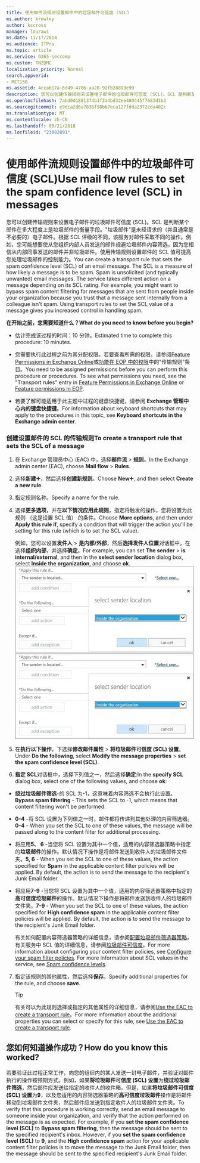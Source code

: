 ```yaml
---
title: 使用邮件流规则设置邮件中的垃圾邮件可信度 (SCL)
ms.author: krowley
author: kccross
manager: laurawi
ms.date: 11/17/2014
ms.audience: ITPro
ms.topic: article
ms.service: O365-seccomp
ms.custom: TN2DMC
localization_priority: Normal
search.appverid:
- MET150
ms.assetid: 4ccab17a-6d49-4786-aa28-92fb28893e99
description: 您可以创建传输规则来设置电子邮件的垃圾邮件可信度 (SCL)。SCL 是判断某个邮件在多大程度上是垃圾邮件的衡量手段。"垃圾邮件"是未经请求的（并且通常是不必要的）电子邮件。根据 SCL 评级的不同，该服务对邮件采取不同的操作。例如，您可能想要使从您组织内部人员发送的邮件规避垃圾邮件内容筛选，因为您相信从内部同事发送的邮件并非垃圾邮件。使用传输规则设置邮件的 SCL 值可提高您处理垃圾邮件的控制能力。
ms.openlocfilehash: 7abd0d1881374b1f2a4bd32ee480445f7683d1b3
ms.sourcegitcommit: e9dca2d6a7838f98bb7eca127fdda2372cda402c
ms.translationtype: MT
ms.contentlocale: zh-CN
ms.lasthandoff: 08/21/2018
ms.locfileid: "23002891"
---
```

# <a name="use-mail-flow-rules-to-set-the-spam-confidence-level-scl-in-messages"></a><span data-ttu-id="e4a56-108">使用邮件流规则设置邮件中的垃圾邮件可信度 (SCL)</span><span class="sxs-lookup"><span data-stu-id="e4a56-108">Use mail flow rules to set the spam confidence level (SCL) in messages</span></span>

<span data-ttu-id="e4a56-p102">您可以创建传输规则来设置电子邮件的垃圾邮件可信度 (SCL)。SCL 是判断某个邮件在多大程度上是垃圾邮件的衡量手段。"垃圾邮件"是未经请求的（并且通常是不必要的）电子邮件。根据 SCL 评级的不同，该服务对邮件采取不同的操作。例如，您可能想要使从您组织内部人员发送的邮件规避垃圾邮件内容筛选，因为您相信从内部同事发送的邮件并非垃圾邮件。使用传输规则设置邮件的 SCL 值可提高您处理垃圾邮件的控制能力。</span><span class="sxs-lookup"><span data-stu-id="e4a56-p102">You can create a transport rule that sets the spam confidence level (SCL) of an email message. The SCL is a measure of how likely a message is to be spam. Spam is unsolicited (and typically unwanted) email messages. The service takes different action on a message depending on its SCL rating. For example, you might want to bypass spam content filtering for messages that are sent from people inside your organization because you trust that a message sent internally from a colleague isn't spam. Using transport rules to set the SCL value of a message gives you increased control in handling spam.</span></span> 
  
 <span data-ttu-id="e4a56-115">**在开始之前，您需要知道什么？**</span><span class="sxs-lookup"><span data-stu-id="e4a56-115">**What do you need to know before you begin?**</span></span>
  
- <span data-ttu-id="e4a56-116">估计完成该过程的时间：10 分钟。</span><span class="sxs-lookup"><span data-stu-id="e4a56-116">Estimated time to complete this procedure: 10 minutes.</span></span>
    
- <span data-ttu-id="e4a56-p103">您需要执行此过程之前为其分配权限。若要查看所需的权限，请参阅[Feature Permissions in Exchange Online](http://technet.microsoft.com/library/15073ce1-0917-403b-8839-02a2ebc96e16.aspx)或[功能在 EOP 中的权限](eop/feature-permissions-in-eop.md)中的"传输规则"条目。</span><span class="sxs-lookup"><span data-stu-id="e4a56-p103">You need to be assigned permissions before you can perform this procedure or procedures. To see what permissions you need, see the "Transport rules" entry in [Feature Permissions in Exchange Online](http://technet.microsoft.com/library/15073ce1-0917-403b-8839-02a2ebc96e16.aspx) or [Feature permissions in EOP](eop/feature-permissions-in-eop.md).</span></span> 
    
- <span data-ttu-id="e4a56-119">若要了解可能适用于此主题中过程的键盘快捷键，请参阅 **Exchange 管理中心内的键盘快捷键**。</span><span class="sxs-lookup"><span data-stu-id="e4a56-119">For information about keyboard shortcuts that may apply to the procedures in this topic, see **Keyboard shortcuts in the Exchange admin center**.</span></span>
    
### <a name="to-create-a-transport-rule-that-sets-the-scl-of-a-message"></a><span data-ttu-id="e4a56-120">创建设置邮件的 SCL 的传输规则</span><span class="sxs-lookup"><span data-stu-id="e4a56-120">To create a transport rule that sets the SCL of a message</span></span>

1. <span data-ttu-id="e4a56-121">在 Exchange 管理员中心 (EAC) 中，选择**邮件流** \> **规则**。</span><span class="sxs-lookup"><span data-stu-id="e4a56-121">In the Exchange admin center (EAC), choose **Mail flow** \> **Rules**.</span></span>
    
2. <span data-ttu-id="e4a56-122">选择**新建**![添加图标](media/ITPro-EAC-AddIcon.gif)，然后选择**创建新规则**。</span><span class="sxs-lookup"><span data-stu-id="e4a56-122">Choose **New**![Add Icon](media/ITPro-EAC-AddIcon.gif), and then select **Create a new rule**.</span></span>
    
3. <span data-ttu-id="e4a56-123">指定规则名称。</span><span class="sxs-lookup"><span data-stu-id="e4a56-123">Specify a name for the rule.</span></span>
    
4. <span data-ttu-id="e4a56-124">选择**更多选项**，并在**以下情况应用此规则**，指定将触发的操作，您将设置为此规则 （这是设置 SCL 值） 的条件。</span><span class="sxs-lookup"><span data-stu-id="e4a56-124">Choose **More options**, and then under **Apply this rule if**, specify a condition that will trigger the action you'll be setting for this rule (which is to set the SCL value).</span></span>
    
    <span data-ttu-id="e4a56-125">例如，您可以设置**发件人** \> **是内部/外部**，然后**选择发件人位置**对话框中，在选择**组织内部**，并选择**确定**。</span><span class="sxs-lookup"><span data-stu-id="e4a56-125">For example, you can set **The sender** \> **is internal/external**, and then in the **select sender location** dialog box, select **Inside the organization**, and choose **ok**.</span></span></br>
    <span data-ttu-id="e4a56-126">![选择发件人位置](media/EOP-ETR-SetSCL-1.jpg)</span><span class="sxs-lookup"><span data-stu-id="e4a56-126">![Select sender location](media/EOP-ETR-SetSCL-1.jpg)</span></span>
  
5. <span data-ttu-id="e4a56-127">在**执行以下操作**，下选择**修改邮件属性** \> **将垃圾邮件可信度 (SCL) 设置**。</span><span class="sxs-lookup"><span data-stu-id="e4a56-127">Under **Do the following**, select **Modify the message properties** \> **set the spam confidence level (SCL)**.</span></span>
  
6. <span data-ttu-id="e4a56-128">**指定 SCL**对话框中，选择下列值之一，然后选择**确定**:</span><span class="sxs-lookup"><span data-stu-id="e4a56-128">In the **specify SCL** dialog box, select one of the following values, and choose **ok**:</span></span>
    
  - <span data-ttu-id="e4a56-129">**绕过垃圾邮件筛选**-的 SCL 为-1，这意味着内容筛选不会执行此设置。</span><span class="sxs-lookup"><span data-stu-id="e4a56-129">**Bypass spam filtering** - This sets the SCL to -1, which means that content filtering won't be performed.</span></span> 
    
  - <span data-ttu-id="e4a56-130">**0-4** -将 SCL 设置为下列值之一时，邮件都将传递到其他处理的内容筛选器。</span><span class="sxs-lookup"><span data-stu-id="e4a56-130">**0-4** - When you set the SCL to one of these values, the message will be passed along to the content filter for additional processing.</span></span> 
    
  - <span data-ttu-id="e4a56-p104">将应用**5、 6** -当您将 SCL 设置为其中一个值，适用的内容筛选器策略中指定的**垃圾邮件**的操作。默认情况下操作是将邮件发送到收件人的垃圾邮件文件夹。</span><span class="sxs-lookup"><span data-stu-id="e4a56-p104">**5, 6** - When you set the SCL to one of these values, the action specified for **Spam** in the applicable content filter policies will be applied. By default, the action is to send the message to the recipient's Junk Email folder.</span></span> 
    
  - <span data-ttu-id="e4a56-p105">将应用**7-9** -当您将 SCL 设置为其中一个值，适用的内容筛选器策略中指定的**高可信度垃圾邮件**的操作。默认情况下操作是将邮件发送到收件人的垃圾邮件文件夹。</span><span class="sxs-lookup"><span data-stu-id="e4a56-p105">**7-9** - When you set the SCL to one of these values, the action specified for **High confidence spam** in the applicable content filter policies will be applied. By default, the action is to send the message to the recipient's Junk Email folder.</span></span> 
    
    <span data-ttu-id="e4a56-p106">有关如何配置内容筛选器策略的详细信息，请参阅[配置垃圾邮件筛选器策略](configure-your-spam-filter-policies.md)。有关服务中 SCL 值的详细信息，请参阅[垃圾邮件可信度](spam-confidence-levels.md)。</span><span class="sxs-lookup"><span data-stu-id="e4a56-p106">For more information about configuring your content filter policies, see [Configure your spam filter policies](configure-your-spam-filter-policies.md). For more information about SCL values in the service, see [Spam confidence levels](spam-confidence-levels.md).</span></span>
    
7. <span data-ttu-id="e4a56-137">指定该规则的其他属性，然后选择**保存**。</span><span class="sxs-lookup"><span data-stu-id="e4a56-137">Specify additional properties for the rule, and choose **save**.</span></span>
    
    > [!TIP]
    > <span data-ttu-id="e4a56-138">有关可以为此规则选择或指定的其他属性的详细信息，请参阅[Use the EAC to create a transport rule](http://technet.microsoft.com/library/e7a81372-b6d7-4d1f-bc9e-a845a7facac2.aspx#CreateEAC)。</span><span class="sxs-lookup"><span data-stu-id="e4a56-138">For more information about the additional properties you can select or specify for this rule, see [Use the EAC to create a transport rule](http://technet.microsoft.com/library/e7a81372-b6d7-4d1f-bc9e-a845a7facac2.aspx#CreateEAC).</span></span> 
  
## <a name="how-do-you-know-this-worked"></a><span data-ttu-id="e4a56-139">您如何知道操作成功？</span><span class="sxs-lookup"><span data-stu-id="e4a56-139">How do you know this worked?</span></span>

<span data-ttu-id="e4a56-p107">若要验证此过程正常工作，向您的组织内的某人发送一封电子邮件，并验证对邮件执行的操作按预期方式。例如，如果**将垃圾邮件可信度 (SCL) 设置**为**绕过垃圾邮件筛选**，然后邮件应发送给指定的收件人的收件箱。但是，如果**将垃圾邮件可信度 (SCL) 设置**为**9**，以及您适用的内容筛选器策略的**高可信度垃圾邮件**操作是将邮件移动到垃圾邮件文件夹，然后邮件应发送到指定收件人的垃圾邮件文件夹。</span><span class="sxs-lookup"><span data-stu-id="e4a56-p107">To verify that this procedure is working correctly, send an email message to someone inside your organization, and verify that the action performed on the message is as expected. For example, if you **set the spam confidence level (SCL)** to **Bypass spam filtering**, then the message should be sent to the specified recipient's inbox. However, if you **set the spam confidence level (SCL)** to **9**, and the **High confidence spam** action for your applicable content filter policies is to move the message to the Junk Email folder, then the message should be sent to the specified recipient's Junk Email folder.</span></span> 
  

